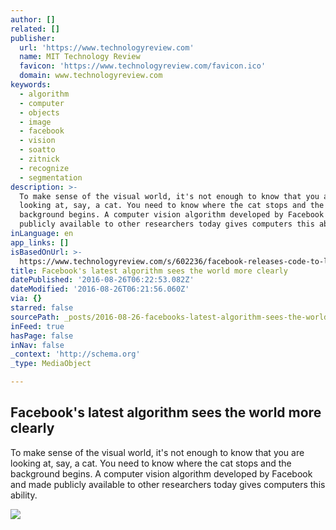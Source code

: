 ```yaml
---
author: []
related: []
publisher:
  url: 'https://www.technologyreview.com'
  name: MIT Technology Review
  favicon: 'https://www.technologyreview.com/favicon.ico'
  domain: www.technologyreview.com
keywords:
  - algorithm
  - computer
  - objects
  - image
  - facebook
  - vision
  - soatto
  - zitnick
  - recognize
  - segmentation
description: >-
  To make sense of the visual world, it's not enough to know that you are
  looking at, say, a cat. You need to know where the cat stops and the
  background begins. A computer vision algorithm developed by Facebook and made
  publicly available to other researchers today gives computers this ability.
inLanguage: en
app_links: []
isBasedOnUrl: >-
  https://www.technologyreview.com/s/602236/facebook-releases-code-to-let-computers-see-more-like-us/?set=602242
title: Facebook's latest algorithm sees the world more clearly
datePublished: '2016-08-26T06:22:53.082Z'
dateModified: '2016-08-26T06:21:56.060Z'
via: {}
starred: false
sourcePath: _posts/2016-08-26-facebooks-latest-algorithm-sees-the-world-more-clearly.md
inFeed: true
hasPage: false
inNav: false
_context: 'http://schema.org'
_type: MediaObject

---
```

<article style=""><h1>Facebook's latest algorithm sees the world more clearly</h1><p>To make sense of the visual world, it's not enough to know that you are looking at, say, a cat. You need to know where the cat stops and the background begins. A computer vision algorithm developed by Facebook and made publicly available to other researchers today gives computers this ability.</p><img src="https://d267cvn3rvuq91.cloudfront.net/i/images/facebookai4.jpg?cx=0&amp;cy=404&amp;cw=1400&amp;ch=787&amp;sw=1200" /></article>